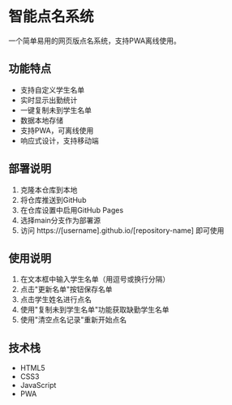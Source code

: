 # 智能点名系统

一个简单易用的网页版点名系统，支持PWA离线使用。

## 功能特点

- 支持自定义学生名单
- 实时显示出勤统计
- 一键复制未到学生名单
- 数据本地存储
- 支持PWA，可离线使用
- 响应式设计，支持移动端

## 部署说明

1. 克隆本仓库到本地
2. 将仓库推送到GitHub
3. 在仓库设置中启用GitHub Pages
4. 选择main分支作为部署源
5. 访问 https://[username].github.io/[repository-name] 即可使用

## 使用说明

1. 在文本框中输入学生名单（用逗号或换行分隔）
2. 点击"更新名单"按钮保存名单
3. 点击学生姓名进行点名
4. 使用"复制未到学生名单"功能获取缺勤学生名单
5. 使用"清空点名记录"重新开始点名

## 技术栈

- HTML5
- CSS3
- JavaScript
- PWA